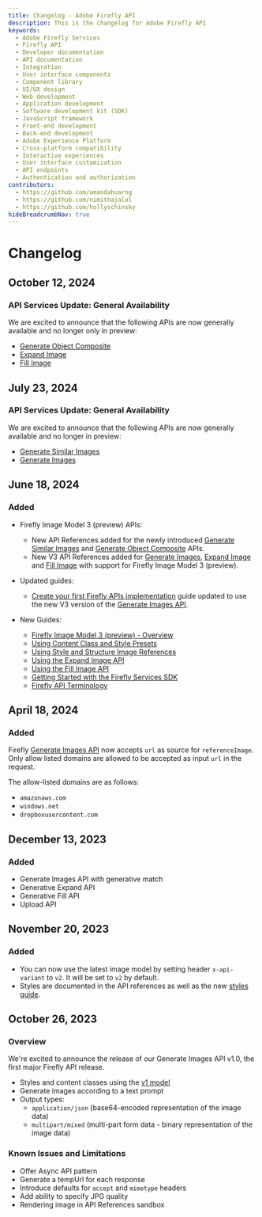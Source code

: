 ```yaml
---
title: Changelog - Adobe Firefly API
description: This is the changelog for Adobe Firefly API
keywords:
  - Adobe Firefly Services
  - Firefly API
  - Developer documentation
  - API documentation
  - Integration
  - User interface components
  - Component library
  - UI/UX design
  - Web development
  - Application development
  - Software development kit (SDK)
  - JavaScript framework
  - Front-end development
  - Back-end development
  - Adobe Experience Platform
  - Cross-platform compatibility
  - Interactive experiences
  - User interface customization
  - API endpoints
  - Authentication and authorization
contributors:
  - https://github.com/amandahuarng
  - https://github.com/nimithajalal
  - https://github.com/hollyschinsky
hideBreadcrumbNav: true
---
```

<!-- TODO: Update with latest prod details, elaborate on API descriptions -->
# Changelog

## October 12, 2024

### API Services Update: General Availability

We are excited to announce that the following APIs are now generally available and no longer only in preview:

- [Generate Object Composite ](../api/generate-object-composite/)
- [Expand Image](../api/generative_expand/V3/)
- [Fill Image](../api/generative_fill/V3/)

## July 23, 2024

### API Services Update: General Availability

We are excited to announce that the following APIs are now generally available and no longer in preview:

- [Generate Similar Images](../api/generate-similar/)
- [Generate Images](../api/image_generation/V3/)

## June 18, 2024

### Added

- Firefly Image Model 3 (preview) APIs:

  - New API References added for the newly introduced [Generate Similar Images](../api/generate-similar/) and [Generate Object Composite](../api/generate-object-composite/) APIs.
  - New V3 API References added for [Generate Images](../api/image_generation/V3/), [Expand Image](../api/generative_expand/V3/) and [Fill Image](../api/generative_fill/V3) with support for Firefly Image Model 3 (preview).
  
- Updated guides:

  - [Create your first Firefly APIs implementation](../how-tos/create-your-first-ff-application.md) guide updated to use the new V3 version of the [Generate Images API](../api/image_generation/V3/).

- New Guides:

  - [Firefly Image Model 3 (preview) - Overview](../concepts/model-3-overview.md)
  - [Using Content Class and Style Presets](../how-tos/using-content-class-style-preset.md)
  - [Using Style and Structure Image References](../how-tos/using-style-structure-refs.md)
  - [Using the Expand Image API](../how-tos/using-expand-image.md)
  - [Using the Fill Image API](../how-tos/using-fill-image.md)
  - [Getting Started with the Firefly Services SDK](../../../guides/tutorials/using-the-sdk.md)
  - [Firefly API Terminology](../concepts/terminology.md)

## April 18, 2024

### Added

Firefly [Generate Images API](../api/image_generation/V2/) now accepts `url` as source for `referenceImage`. Only allow listed domains are allowed to be accepted as input `url` in the request.

The allow-listed domains are as follows:

* `amazonaws.com`
* `windows.net`
* `dropboxusercontent.com`

## December 13, 2023

### Added

* Generate Images API with generative match
* Generative Expand API
* Generative Fill API
* Upload API

## November 20, 2023

### Added

* You can now use the latest image model by setting header `x-api-variant` to `v2`. It will be set to `v2` by default.
* Styles are documented in the API references as well as the new [styles guide](../concepts/styles/index.md).
  
## October 26, 2023

### Overview

We're excited to announce the release of our Generate Images API v1.0, the first major Firefly API release.

* Styles and content classes using the [v1 model](https://clio-assets.adobe.com/firefly/image-controls/v1/content.json)
* Generate images according to a text prompt
* Output types:
  * `application/json` (base64-encoded representation of the image data)
  * `multipart/mixed` (multi-part form data - binary representation of the image data)

### Known Issues and Limitations

* Offer Async API pattern
* Generate a tempUrl for each response
* Introduce defaults for `accept` and `mimetype` headers
* Add ability to specify JPG quality
* Rendering image in API References sandbox
